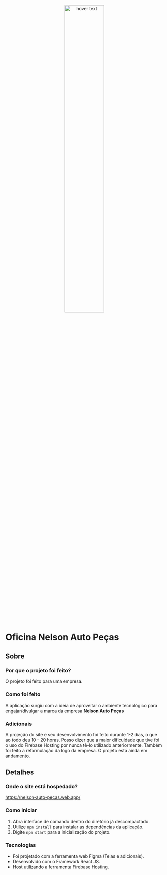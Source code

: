<p align="center">
  <img src="https://nelson-auto-pecas.web.app/img/Logo.png" width="50%" title="hover text">
</p>

# Oficina Nelson Auto Peças
## Sobre

### Por que o projeto foi feito?
O projeto foi feito para uma empresa.

### Como foi feito
A aplicação surgiu com a ideia de aproveitar o ambiente tecnológico para engajar/divulgar a marca da empresa <b> Nelson Auto Peças </b>

### Adicionais
A projeção do site e seu desenvolvimento foi feito durante 1-2 dias, o que ao todo deu 10 - 20 horas.
Posso dizer que a maior dificuldade que tive foi o uso do Firebase Hosting por nunca tê-lo utilizado anteriormente.
Também foi feito a reformulação da logo da empresa.
O projeto está ainda em andamento.

## Detalhes

### Onde o site está hospedado?
https://nelson-auto-pecas.web.app/

### Como iniciar

1. Abra interface de comando dentro do diretório já descompactado.
2. Utilize `npm install` para instalar as dependências da aplicação.
3. Digite `npm start` para a inicialização do projeto.

### Tecnologias

 - Foi projetado com a ferramenta web Figma (Telas e adicionais).
 - Desenvolvido com o Framework React JS.
 - Host utilizando a ferramenta Firebase Hosting.
